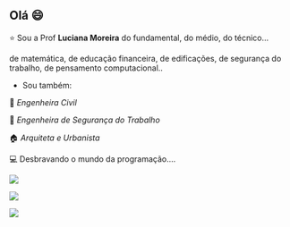 ## Olá :smile:

:star: Sou a Prof **Luciana Moreira** do fundamental, do médio, do técnico... 

de matemática, de educação financeira, de edificações, de segurança do trabalho, de pensamento computacional.. 

- Sou também:

:construction_worker: *Engenheira Civil* 

:green_heart: *Engenheira de Segurança do Trabalho*  

:house: *Arquiteta e Urbanista* 

:computer: Desbravando o mundo da programação.... 

<a href = "mailto:projetecomluciana@gmail.com"><img src="https://img.shields.io/badge/-Gmail-%23333?style=for-the-badge&logo=gmail&logoColor=white" target="_blank"></a>

<a href="https://www.linkedin.com/in/moreiralp" target="_blank"><img src="https://img.shields.io/badge/-LinkedIn-%230077B5?style=for-the-badge&logo=linkedin&logoColor=white" target="_blank"></a> 

 <a href="https://instagram.com/moreiralp" target="_blank"><img src="https://img.shields.io/badge/-Instagram-%23E4405F?style=for-the-badge&logo=instagram&logoColor=white" target="_blank"></a>

<!---
moreiralp/moreiralp is a ✨ special ✨ repository because its `README.md` (this file) appears on your GitHub profile.
You can click the Preview link to take a look at your changes.
--->
